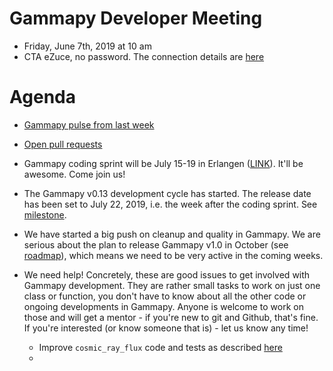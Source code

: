 # Gammapy Developer Meeting

* Friday, June 7th, 2019 at 10 am
* CTA eZuce, no password.  The connection details are [here](../ezuce.txt)

# Agenda

* [Gammapy pulse from last week](https://github.com/gammapy/gammapy/pulse)
* [Open pull requests](https://github.com/gammapy/gammapy/pulls)

* Gammapy coding sprint will be July 15-19 in Erlangen ([LINK](https://github.com/gammapy/gammapy-meetings/tree/master/coding-sprints/2019-07-Erlangen)). It'll be awesome. Come join us!
* The Gammapy v0.13 development cycle has started. The release date has been set to July 22, 2019, i.e. the week after the coding sprint. See [milestone](https://github.com/gammapy/gammapy/milestone/18).
* We have started a big push on cleanup and quality in Gammapy. We are serious about the plan to release Gammapy v1.0 in October (see [roadmap](https://docs.gammapy.org/0.12/development/pigs/pig-005.html#releases)), which means we need to be very active in the coming weeks.
* We need help! Concretely, these are good issues to get involved with Gammapy development. They are rather small tasks to work on just one class or function, you don't have to know about all the other code or ongoing developments in Gammapy. Anyone is welcome to work on those and will get a mentor - if you're new to git and Github, that's fine. If you're interested (or know someone that is) - let us know any time!
  * Improve `cosmic_ray_flux` code and tests as described [here](https://github.com/gammapy/gammapy/issues/2213#issuecomment-499435699)
  * 
  
